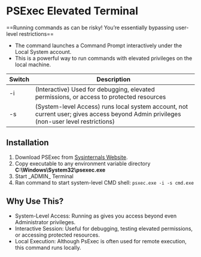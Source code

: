 # PSExec Elevated Terminal

==Running commands as  can be risky! You’re essentially bypassing user-level restrictions==

- The command  launches a Command Prompt interactively under the Local System account. 
- This is a powerful way to run commands with elevated privileges on the local machine.

| Switch        | Description
| ------------- | ------------- |
| -i  |  (Interactive) Used for debugging, elevated permissions, or access to protected resources |
| -s  |  (System-level Access) runs local system account, not current user; gives access beyond Admin privileges (non-user level restrictions) |



## Installation
1. Download PSExec from [Sysinternals Website](https://learn.microsoft.com/en-us/sysinternals/downloads/psexec).
2. Copy executable to any environment variable directory 
    **C:\Windows\System32\psexec.exe**
3. Start \_ADMIN\_ Terminal
4. Ran command to start system-level CMD shell: `psxec.exe -i -s cmd.exe`


## Why Use This?
- System-Level Access: Running as  gives you access beyond even Administrator privileges.
- Interactive Session: Useful for debugging, testing elevated permissions, or accessing protected resources.
- Local Execution: Although PsExec is often used for remote execution, this command runs locally.